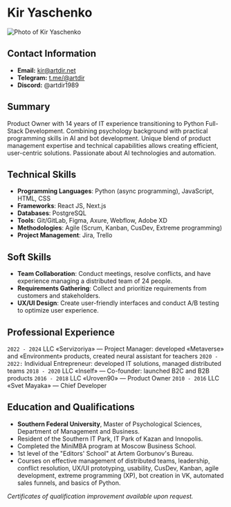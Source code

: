 # Kir Yaschenko

![Photo of Kir Yaschenko](https://artdir.net/redesign/img/kir.jpg)

## Contact Information
- **Email:** kir@artdir.net
- **Telegram:** [t.me/@artdir](https://t.me/@artdir)
- **Discord:** @artdir1989

## Summary
Product Owner with 14 years of IT experience transitioning to Python Full-Stack Development. Combining psychology background with practical programming skills in AI and bot development. Unique blend of product management expertise and technical capabilities allows creating efficient, user-centric solutions. Passionate about AI technologies and automation.

## Technical Skills
- **Programming Languages**: Python (async programming), JavaScript, HTML, CSS
- **Frameworks**: React JS, Next.js
- **Databases**: PostgreSQL
- **Tools**: Git/GitLab, Figma, Axure, Webflow, Adobe XD
- **Methodologies**: Agile (Scrum, Kanban, CusDev, Extreme programming)
- **Project Management**: Jira, Trello

## Soft Skills
- **Team Collaboration**: Conduct meetings, resolve conflicts, and have experience managing a distributed team of 24 people.
- **Requirements Gathering**: Collect and prioritize requirements from customers and stakeholders.
- **UX/UI Design**: Create user-friendly interfaces and conduct A/B testing to optimize user experience.

## Professional Experience
`2022 - 2024` LLC «Servizoriya» — Project Manager: developed «Metaverse» and «Environment» products, created neural assistant for teachers
`2020 - 2022:` Individual Entrepreneur: developed IT solutions, managed distributed teams
`2018 - 2020` LLC «Inself» — Co-founder: launched B2C and B2B products
`2016 - 2018` LLC «Uroven90» — Product Owner
`2010 - 2016` LLC «Svet Mayaka» — Chief Developer


## Education and Qualifications
- **Southern Federal University**, Master of Psychological Sciences, Department of Management and Business.
- Resident of the Southern IT Park, IT Park of Kazan and Innopolis.
- Completed the MiniMBA program at Moscow Business School.
- 1st level of the "Editors' School" at Artem Gorbunov's Bureau.
- Courses on effective management of distributed teams, leadership, conflict resolution, UX/UI prototyping, usability, CusDev, Kanban, agile development, extreme programming (XP), bot creation in VK, automated sales funnels, and basics of Python.

*Certificates of qualification improvement available upon request.*